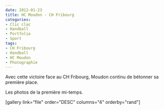 ```yaml
---
date: 2012-01-23
title: HC Moudon - CH Fribourg
categories:
- Clic clac
- Handball
- Portfolio
- Sport
tags:
- CH Fribourg
- Handball
- HC Moudon
- Photographie
---
```

Avec cette victoire face au CH Fribourg, Moudon continu de bétonner sa première place. <!--more-->

Les photos de la première mi-temps.

[gallery link="file" order="DESC" columns="4" orderby="rand"]

